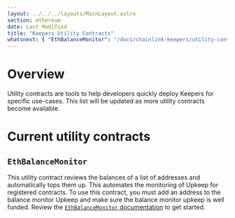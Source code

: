 ```yaml
---
layout: ../../../layouts/MainLayout.astro
section: ethereum
date: Last Modified
title: "Keepers Utility Contracts"
whatsnext: { "EthBalanceMonitor": "/docs/chainlink-keepers/utility-contracts/" }
---
```


# Overview

Utility contracts are tools to help developers quickly deploy Keepers for specific use-cases. This list will be updated as more utility contracts become available.

# Current utility contracts

## `EthBalanceMonitor`

This utility contract reviews the balances of a list of addresses and automatically tops them up. This automates the monitoring of Upkeep for registered contracts. To use this contract, you must add an address to the balance monitor Upkeep and make sure the balance monitor upkeep is well funded. Review the [`EthBalanceMonitor` documentation](../utility-contracts) to get started.

